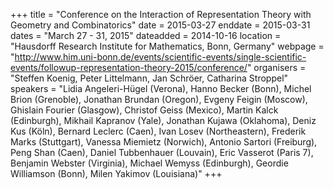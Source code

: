 +++
title = "Conference on the Interaction of Representation Theory with Geometry and Combinatorics"
date = 2015-03-27
enddate = 2015-03-31
dates = "March 27 - 31, 2015"
dateadded = 2014-10-16
location = "Hausdorff Research Institute for Mathematics, Bonn, Germany"
webpage = "http://www.him.uni-bonn.de/events/scientific-events/single-scientific-events/followup-representation-theory-2015/conference/"
organisers = "Steffen Koenig, Peter Littelmann, Jan Schröer, Catharina Stroppel"
speakers = "Lidia Angeleri-Hügel (Verona), Hanno Becker (Bonn), Michel Brion (Grenoble), Jonathan Brundan (Oregon), Evgeny Feigin (Moscow), Ghislain Fourier (Glasgow), Christof Geiss (Mexico), Martin Kalck (Edinburgh), Mikhail Kapranov (Yale), Jonathan Kujawa (Oklahoma), Deniz Kus (Köln), Bernard Leclerc (Caen), Ivan Losev (Northeastern), Frederik Marks (Stuttgart), Vanessa Miemietz (Norwich), Antonio Sartori (Freiburg), Peng Shan (Caen), Daniel Tubbenhauer (Louvain), Eric Vasserot (Paris 7), Benjamin Webster (Virginia), Michael Wemyss (Edinburgh), Geordie Williamson (Bonn), Milen Yakimov (Louisiana)"
+++
